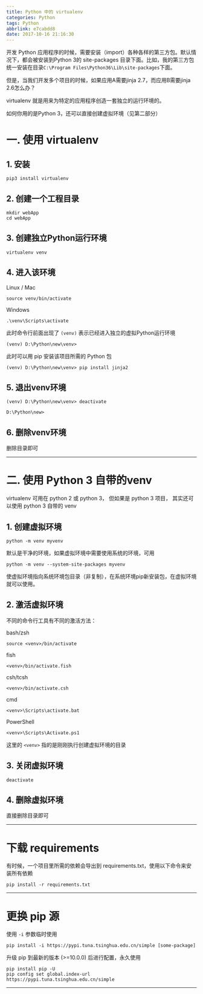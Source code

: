 ```yaml
---
title: Python 中的 virtualenv
categories: Python
tags: Python
abbrlink: e7cabdd8
date: 2017-10-16 21:16:30
---
```


开发 Python 应用程序的时候，需要安装（import）各种各样的第三方包。默认情况下，都会被安装到Python 3的 site-packages 目录下面。比如，我的第三方包统一安装在目录`C:\Program Files\Python36\Lib\site-packages`下面。

但是，当我们开发多个项目的时候，如果应用A需要jinja 2.7，而应用B需要jinja 2.6怎么办？

virtualenv 就是用来为特定的应用程序创造一套独立的运行环境的。

如何你用的是Python 3，还可以直接创建虚拟环境（见第二部分）

<!-- more -->

# 一. 使用 virtualenv

## 1. 安装

```
pip3 install virtualenv
```

## 2. 创建一个工程目录

```
mkdir webApp
cd webApp
```

## 3. 创建独立Python运行环境

```
virtualenv venv
```

## 4. 进入该环境

Linux / Mac
```
source venv/bin/activate
```

Windows
```
.\venv\Scripts\activate
```

此时命令行前面出现了 `(venv)` 表示已经进入独立的虚拟Python运行环境

```
(venv) D:\Python\new\venv>
```


此时可以用 pip 安装该项目所需的 Python 包

```
(venv) D:\Python\new\venv> pip install jinja2
```


## 5. 退出venv环境

```
(venv) D:\Python\new\venv> deactivate

D:\Python\new>
```

## 6. 删除venv环境

删除目录即可


---

# 二. 使用 Python 3 自带的venv

virtualenv 可用在 python 2 或 python 3， 但如果是 python 3 项目， 其实还可以使用 python 3 自带的  venv

## 1. 创建虚拟环境

```
python -m venv myvenv
```

默认是干净的环境，如果虚拟环境中需要使用系统的环境，可用

```
python -m venv --system-site-packages myvenv
```
使虚拟环境指向系统环境包目录（非复制），在系统环境pip新安装包，在虚拟环境就可以使用。

## 2. 激活虚拟环境

不同的命令行工具有不同的激活方法：

bash/zsh
```
source <venv>/bin/activate
```

fish
```
<venv>/bin/activate.fish
```

csh/tcsh
```
<venv>/bin/activate.csh
```

cmd
```
<venv>\Scripts\activate.bat
```

PowerShell
```
<venv>\Scripts\Activate.ps1
```

这里的 `<venv>` 指的是刚刚执行创建虚拟环境的目录

## 3. 关闭虚拟环境

```
deactivate
```

## 4. 删除虚拟环境

直接删除目录即可

---

# 下载 requirements

有时候，一个项目里所需的依赖会导出到 requirements.txt，使用以下命令来安装所有依赖

```
pip install -r requirements.txt
```

---

# 更换 pip 源

使用 `-i` 参数临时使用

```
pip install -i https://pypi.tuna.tsinghua.edu.cn/simple [some-package]
```

升级 pip 到最新的版本 (>=10.0.0) 后进行配置，永久使用

```
pip install pip -U
pip config set global.index-url https://pypi.tuna.tsinghua.edu.cn/simple
```

---

